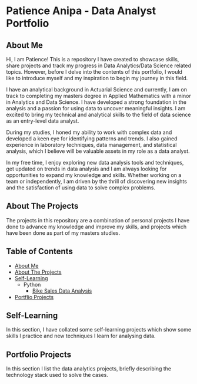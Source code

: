 # Patience Anipa - Data Analyst Portfolio


## About Me

Hi, I am Patience! This is a repository I have created to showcase skills, share projects and track my progress in Data Analytics/Data Science related topics.
However, before I delve into the contents of this portfolio, I would like to introduce myself and my inspiration to begin my journey in this field.

I have an analytical background in Actuarial Science and currently, I am on track to completing my masters degree in Applied Mathematics with a minor in Analytics and Data Science. I have developed a strong foundation in the analysis and a passion for using data to uncover meaningful insights. I am excited to bring my technical and analytical skills to the field of data science as an entry-level data analyst.

During my studies, I honed my ability to work with complex data and developed a keen eye for identifying patterns and trends. I also gained experience in laboratory techniques, data management, and statistical analysis, which I believe will be valuable assets in my role as a data analyst.

In my free time, I enjoy exploring new data analysis tools and techniques, get updated on trends in data analysis and I am always looking for opportunities to expand my knowledge and skills. Whether working on a team or independently, I am driven by the thrill of discovering new insights and the satisfaction of using data to solve complex problems. 


## About The Projects

The projects in this repository are a combination of personal projects I have done to advance my knowledge and improve my skills, and projects which have been done as part of my masters studies.

## Table of Contents
- [About Me](https://github.com/PatienceAdzo/AdzoTheAnalyst/tree/main#about-me)
- [About The Projects](https://github.com/PatienceAdzo/AdzoTheAnalyst/tree/main#about-the-projects)
- [Self-Learning](https://github.com/PatienceAdzo/AdzoTheAnalyst/blob/main/README.md#portfolio-projects)
  - Python
    - [Bike Sales Data Analysis](https://github.com/PatienceAdzo/AdzoTheAnalyst/blob/main/Bike%20Store%20Sales%20Data%20Analysis.ipynb)
- [Portflio Projects]()

## Self-Learning

In this section, I have collated some self-learning projects which show some skills I practice and new techniques I learn for analysing data.

## Portfolio Projects

In this section I list the data analytics projects, briefly describing the technology stack used to solve the cases.

